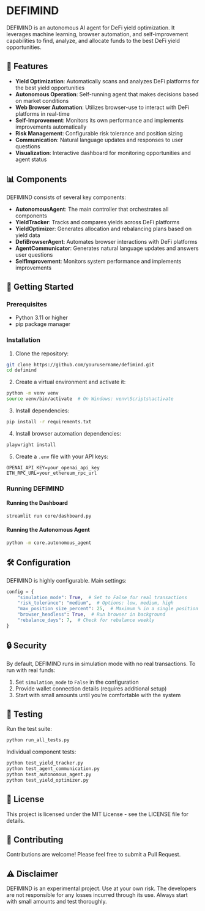 # DEFIMIND

DEFIMIND is an autonomous AI agent for DeFi yield optimization. It leverages machine learning, browser automation, and self-improvement capabilities to find, analyze, and allocate funds to the best DeFi yield opportunities.

## 🌟 Features

- **Yield Optimization**: Automatically scans and analyzes DeFi platforms for the best yield opportunities
- **Autonomous Operation**: Self-running agent that makes decisions based on market conditions
- **Web Browser Automation**: Utilizes browser-use to interact with DeFi platforms in real-time
- **Self-Improvement**: Monitors its own performance and implements improvements automatically
- **Risk Management**: Configurable risk tolerance and position sizing
- **Communication**: Natural language updates and responses to user questions
- **Visualization**: Interactive dashboard for monitoring opportunities and agent status

## 📊 Components

DEFIMIND consists of several key components:

- **AutonomousAgent**: The main controller that orchestrates all components
- **YieldTracker**: Tracks and compares yields across DeFi platforms
- **YieldOptimizer**: Generates allocation and rebalancing plans based on yield data
- **DefiBrowserAgent**: Automates browser interactions with DeFi platforms
- **AgentCommunicator**: Generates natural language updates and answers user questions
- **SelfImprovement**: Monitors system performance and implements improvements

## 🚀 Getting Started

### Prerequisites

- Python 3.11 or higher
- pip package manager

### Installation

1. Clone the repository:
```bash
git clone https://github.com/yourusername/defimind.git
cd defimind
```

2. Create a virtual environment and activate it:
```bash
python -m venv venv
source venv/bin/activate  # On Windows: venv\Scripts\activate
```

3. Install dependencies:
```bash
pip install -r requirements.txt
```

4. Install browser automation dependencies:
```bash
playwright install
```

5. Create a `.env` file with your API keys:
```
OPENAI_API_KEY=your_openai_api_key
ETH_RPC_URL=your_ethereum_rpc_url
```

### Running DEFIMIND

#### Running the Dashboard

```bash
streamlit run core/dashboard.py
```

#### Running the Autonomous Agent

```bash
python -m core.autonomous_agent
```

## 🛠️ Configuration

DEFIMIND is highly configurable. Main settings:

```python
config = {
    "simulation_mode": True,  # Set to False for real transactions
    "risk_tolerance": "medium",  # Options: low, medium, high
    "max_position_size_percent": 25,  # Maximum % in a single position
    "browser_headless": True,  # Run browser in background
    "rebalance_days": 7,  # Check for rebalance weekly
}
```

## 🔒 Security

By default, DEFIMIND runs in simulation mode with no real transactions. To run with real funds:

1. Set `simulation_mode` to `False` in the configuration
2. Provide wallet connection details (requires additional setup)
3. Start with small amounts until you're comfortable with the system

## 📝 Testing

Run the test suite:

```bash
python run_all_tests.py
```

Individual component tests:

```bash
python test_yield_tracker.py
python test_agent_communication.py
python test_autonomous_agent.py
python test_yield_optimizer.py
```

## 📖 License

This project is licensed under the MIT License - see the LICENSE file for details.

## 🤝 Contributing

Contributions are welcome! Please feel free to submit a Pull Request.

## ⚠️ Disclaimer

DEFIMIND is an experimental project. Use at your own risk. The developers are not responsible for any losses incurred through its use. Always start with small amounts and test thoroughly.